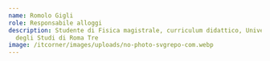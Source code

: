 ```yaml
---
name: Romolo Gigli
role: Responsabile alloggi
description: Studente di Fisica magistrale, curriculum didattico, Università
  degli Studi di Roma Tre
image: /itcorner/images/uploads/no-photo-svgrepo-com.webp
---
```

